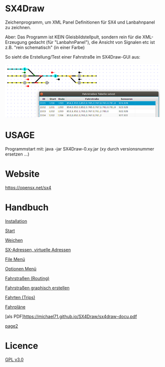 # SX4Draw

Zeichenprogramm, um XML Panel Definitionen für SX4 und Lanbahnpanel zu zeichnen.

Aber: Das Programm ist KEIN Gleisbildstellpult, sondern rein für die XML-Erzeugung gedacht
(für "LanbahnPanel"), die Ansicht von Signalen etc ist z.B. "rein schematisch" (in einer Farbe)

So sieht die Erstellung/Test einer Fahrstraße im SX4Draw-GUI aus:

![SX4 GUI](sx4draw-1.png)

# USAGE

Programmstart mit: 
    java -jar SX4Draw-0.xy.jar
(xy durch versionsnummer ersetzen ...)

# Website

<https://opensx.net/sx4>

# Handbuch

[Installation](installation.md)

[Start](draw_elements.md)

[Weichen](turnouts.md)

[SX-Adressen, virtuelle Adressen](addresses.md)

[File Menü](file_menu.md)

[Optionen Menü](options.md)

[Fahrstraßen (Routing)](routes.md)

[Fahrstraßen graphisch erstellen](create_routes.md)

[Fahrten (Trips)](trips.md)

[Fahrpläne](timetables.md)



[als PDF]<https://michael71.github.io/SX4Draw/sx4draw-docu.pdf>

[page2](page2.md)

# Licence

[GPL v3.0](https://www.gnu.org/licenses/gpl-3.0.en.html)


